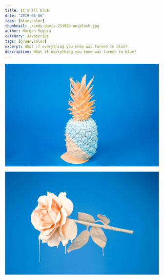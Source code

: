 ```yaml
---
title: It's all blue
date: "2019-05-06"
tags: [blue,color]
thumbnail: ./cody-davis-253928-unsplash.jpg
author: Morgan Segura
category: Javascript
tags: [green,color]
excerpt: What if everything you knew was turned to blue?
description: What if everything you knew was turned to blue?
---
```


![It's all blue](./cody-davis-253925-unsplash.jpg)

![It's all blue](./cody-davis-259003-unsplash.jpg)